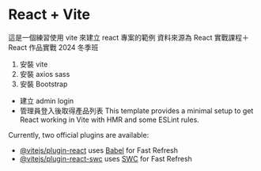 # React + Vite

這是一個練習使用 vite 來建立 react 專案的範例
資料來源為 React 實戰課程＋ React 作品實戰 2024 冬季班

1. 安裝 vite
2. 安裝 axios sass
3. 安裝 Bootstrap

- 建立 admin login
- 管理員登入後取得產品列表
  This template provides a minimal setup to get React working in Vite with HMR and some ESLint rules.

Currently, two official plugins are available:

- [@vitejs/plugin-react](https://github.com/vitejs/vite-plugin-react/blob/main/packages/plugin-react/README.md) uses [Babel](https://babeljs.io/) for Fast Refresh
- [@vitejs/plugin-react-swc](https://github.com/vitejs/vite-plugin-react-swc) uses [SWC](https://swc.rs/) for Fast Refresh
